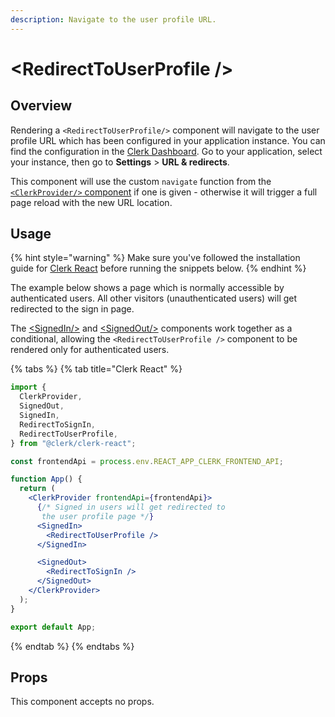 ```yaml
---
description: Navigate to the user profile URL.
---
```


# \<RedirectToUserProfile />

## Overview

Rendering a `<RedirectToUserProfile/>` component will navigate to the user profile URL which has been configured in your application instance. You can find the configuration in the [Clerk Dashboard](https://dashboard.clerk.dev). Go to your application, select your instance, then go to **Settings** > **URL & redirects**.&#x20;

This component will use the custom `navigate` function from the [`<ClerkProvider/>` component](../../reference/clerk-react/clerkprovider.md) if one is given - otherwise it will trigger a full page reload with the new URL location.

## Usage

{% hint style="warning" %}
Make sure you've followed the installation guide for [Clerk React](../../reference/clerk-react/installation.md) before running the snippets below.
{% endhint %}

The example below shows a page which is normally accessible by authenticated users. All other visitors (unauthenticated users) will get redirected to the sign in page.

The [\<SignedIn/>](signed-in.md) and [\<SignedOut/>](signed-out.md) components work together as a conditional, allowing the `<RedirectToUserProfile />` component to be rendered only for authenticated users.

{% tabs %}
{% tab title="Clerk React" %}
```jsx
import {
  ClerkProvider,
  SignedOut,
  SignedIn,
  RedirectToSignIn,
  RedirectToUserProfile,
} from "@clerk/clerk-react";

const frontendApi = process.env.REACT_APP_CLERK_FRONTEND_API;

function App() {
  return (
    <ClerkProvider frontendApi={frontendApi}>
      {/* Signed in users will get redirected to
       the user profile page */}
      <SignedIn>
        <RedirectToUserProfile />
      </SignedIn>

      <SignedOut>
        <RedirectToSignIn />
      </SignedOut>
    </ClerkProvider>
  );
}

export default App;
```
{% endtab %}
{% endtabs %}

## Props

This component accepts no props.
